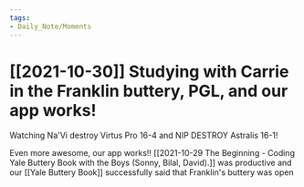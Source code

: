 ```yaml
---
tags:
- Daily_Note/Moments
---
```


# [[2021-10-30]] Studying with Carrie in the Franklin buttery, PGL, and our app works!


Watching Na'Vi destroy Virtus Pro 16-4 and NIP DESTROY Astralis 16-1!

Even more awesome, our app works!! [[2021-10-29 The Beginning - Coding Yale Buttery Book with the Boys (Sonny, Bilal, David).]] was productive and our [[Yale Buttery Book]] successfully said that Franklin's buttery was open